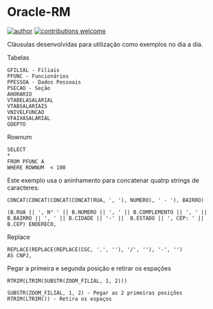 # Oracle-RM
[![author](https://img.shields.io/badge/author-patrick-red.svg)](https://www.linkedin.com/in/patrick-cavalcante-moraes-a95635179/) 
[![contributions welcome](https://img.shields.io/badge/contributions-welcome-brightgreen.svg?style=flat)](https://github.com/PatrickCavalcant)

Cláusulas desenvolvidas para utilização como exemplos no dia a dia.

Tabelas
```
GFILIAL - Filiais 
PFUNC - Funcionários
PPESSOA - Dados Pessoais
PSECAO - Seção
AHORARIO
VTABELASALARIAL
VTABSALARIAIS
VNIVELFUNCAO
VFAIXASALARIAL
GDEPTO
```

Rownum
```
SELECT  
* 
FROM PFUNC A 
WHERE ROWNUM  < 100
```

Este exemplo usa o aninhamento para concatenar quatrp strings de caracteres:
```
CONCAT(CONCAT(CONCAT(CONCAT(RUA, ', '), NUMERO), ' - '), BAIRRO)
```
```
(B.RUA || ', N° ' || B.NUMERO || ', ' || B.COMPLEMENTO || ', ' ||  B.BAIRRO || ', ' || B.CIDADE || '-' ||  B.ESTADO || ', CEP: ' || B.CEP) ENDERECO,
```

Replace
```
REPLACE(REPLACE(REPLACE(CGC, '.', ''), '/', ''), '-', '')                  AS CNPJ,
```

Pegar a primeira e segunda posição e retirar os espações
```
RTRIM(LTRIM(SUBSTR(ZOOM_FILIAL, 1, 2)))

SUBSTR(ZOOM_FILIAL, 1, 2) - Pegar as 2 primeiras posições
RTRIM(LTRIM()) - Retira os espaços
```
